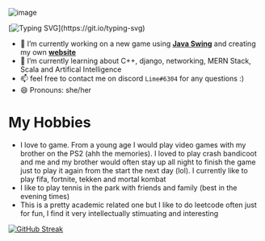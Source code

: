 
![image](https://user-images.githubusercontent.com/41571606/185773744-809c7f22-667d-499c-bcb6-8d9995abd5bc.png)

[![Typing SVG](https://readme-typing-svg.herokuapp.com?font=Lobster&color=EE35F7&background=1849FF00&lines=Hello+there+my+name+is+Ariana+%F0%9F%A4%A0;I+am+currently+working+on+some+cool+projects!)](https://git.io/typing-svg)
- 🔭 I’m currently working on a new game using [**Java Swing**](https://github.com/Investmentbanking/BreakoutGame) and creating my own [**website**](https://github.com/Investmentbanking/InvestmentBanking.github.io) 
- 🌱 I’m currently learning about C++, django, networking, MERN Stack, Scala and Artifical Intelligence 
- 📫 feel free to contact me on discord `Lime#6304` for any questions :)
- 😄 Pronouns: she/her

# My Hobbies
- I love to game. From a young age I would play video games with my brother on the PS2 (ahh the memories). I loved to play crash bandicoot and me and my brother would often stay up all night to finish the game just to play it again from the start the next day (lol). I currently like to play fifa, fortnite, tekken and mortal kombat
- I like to play tennis in the park with friends and family (best in the evening times)
- This is a pretty academic related one but I like to do leetcode often just for fun, I find it very intellectually stimuating and interesting

[![GitHub Streak](https://github-readme-streak-stats.herokuapp.com?user=InvestmentBanking&theme=android-dark)](https://git.io/streak-stats)


<!--
**Investmentbanking/InvestmentBanking** is a ✨ _special_ ✨ repository because its `README.md` (this file) appears on your GitHub profile.

Here are some ideas to get you started:

- 🔭 I’m currently working on ... 
- 🌱 I’m currently learning ...
- 👯 I’m looking to collaborate on ...
- 🤔 I’m looking for help with ...
- 💬 Ask me about ...
- 📫 How to reach me: ...
- 😄 Pronouns: ...
- ⚡ Fun fact: ...
-->
